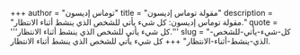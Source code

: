 +++
author = "توماس إديسون"
title = "مقولة توماس إديسون"
description = "مقولة توماس إديسون: كل شيء يأتي للشخص الذي ينشط أثناء الانتظار."
quote = '''كل شيء يأتي للشخص الذي ينشط أثناء الانتظار.''' 
slug = "كل-شيء-يأتي-للشخص-الذي-ينشط-أثناء-الانتظار"
+++
كل شيء يأتي للشخص الذي ينشط أثناء الانتظار.
